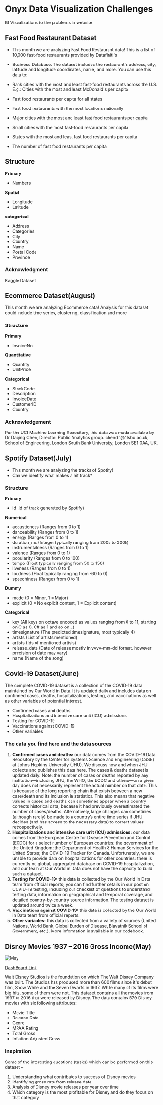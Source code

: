# Onyx Data Visualization Challenges

BI Visualizations to the problems in website

## Fast Food Restaurant Dataset

* This month we are analyzing Fast Food Restaurant data!
This is a list of 10,000 fast-food restaurants provided by Datafiniti's

* Business Database. The dataset includes the restaurant's address, city, latitude and longitude coordinates, name, and more.
You can use this data to:
* Rank cities with the most and least fast-food restaurants across the U.S.
E.g.: Cities with the most and least McDonald's per capita
* Fast food restaurants per capita for all states
* Fast food restaurants with the most locations nationally
* Major cities with the most and least fast food restaurants per capita
* Small cities with the most fast-food restaurants per capita
* States with the most and least fast food restaurants per capita
* The number of fast food restaurants per capita

## Structure

**Primary**

* Numbers

**Spatial**

* Longitude
* Latitude

**categorical**

* Address
* Categories
* City
* Country
* Name
* Postal Code
* Province

### Acknowledgment

Kaggle Dataset

## Ecommerce Dataset(August)

This month we are analyzing Ecommerce data!
Analysis for this dataset could include time series, clustering, classification and more.

### Structure

**Primary**

* InvoiceNo

**Quantitative**

* Quantity
* UnitPrice

**Categorical**

* StockCode
* Description
* InvoiceDate
* CustomerID
* Country

### Acknowledgement

Per the UCI Machine Learning Repository, this data was made available by Dr Daqing Chen, Director: Public Analytics group. chend '@' lsbu.ac.uk, School of Engineering, London South Bank University, London SE1 0AA, UK.

## Spotify Dataset(July)

* This month we are analyzing the tracks of Spotify!
* Can we identify what makes a hit track?

### Structure

**Primary**

* id (Id of track generated by Spotify)

**Numerical**

* acousticness (Ranges from 0 to 1)
* danceability (Ranges from 0 to 1)
* energy (Ranges from 0 to 1)
* duration_ms (Integer typically ranging from 200k to 300k)
* instrumentalness (Ranges from 0 to 1)
* valence (Ranges from 0 to 1)
* popularity (Ranges from 0 to 100)
* tempo (Float typically ranging from 50 to 150)
* liveness (Ranges from 0 to 1)
* loudness (Float typically ranging from -60 to 0)
* speechiness (Ranges from 0 to 1)

**Dummy**

* mode (0 = Minor, 1 = Major)
* explicit (0 = No explicit content, 1 = Explicit content)

**Categorical**

* key (All keys on octave encoded as values ranging from 0 to 11, starting on C as 0, C# as 1 and so on…)
* timesignature (The predicted timesignature, most typically 4)
* artists (List of artists mentioned)
* artists (Ids of mentioned artists)
* release_date (Date of release mostly in yyyy-mm-dd format, however precision of date may vary)
* name (Name of the song)

## Covid-19 Dataset(June)

The complete COVID-19 dataset is a collection of the COVID-19 data maintained by Our World in Data. It is updated daily and includes data on confirmed cases, deaths, hospitalizations, testing, and vaccinations as well as other variables of potential interest.

* Confirmed cases and deaths
* Hospitalizations and intensive care unit (ICU) admissions
* Testing for COVID-19
* Vaccinations against COVID-19
* Other variables

### The data you find here and the data sources
1. **Confirmed cases and deaths:** our data comes from the COVID-19 Data Repository by the Center for Systems Science and Engineering (CSSE) at Johns Hopkins University (JHU). We discuss how and when JHU collects and publishes this data here. The cases & deaths dataset is updated daily.
Note: the number of cases or deaths reported by any institution—including JHU, the WHO, the ECDC and others—on a given day does not necessarily represent the actual number on that date. This is because of the long reporting chain that exists between a new case/death and its inclusion in statistics. This also means that negative values in cases and deaths can sometimes appear when a country corrects historical data, because it had previously overestimated the number of cases/deaths.
Alternatively, large changes can sometimes (although rarely) be made to a country’s entire time series if JHU decides (and has access to the necessary data) to correct values retrospectively.
2. **Hospitalizations and intensive care unit (ICU) admissions:** our data comes from the European Centre for Disease Prevention and Control (ECDC) for a select number of European countries; the government of the United Kingdom; the Department of Health & Human Services for the United States; the COVID-19 Tracker for Canada. Unfortunately, we are unable to provide data on hospitalizations for other countries: there is currently no global, aggregated database on COVID-19 hospitalization, and our team at Our World in Data does not have the capacity to build such a dataset.
3. **Testing for COVID-19:** this data is collected by the Our World in Data team from official reports; you can find further details in our post on COVID-19 testing, including our checklist of questions to understand testing data, information on geographical and temporal coverage, and detailed country-by-country source information. The testing dataset is updated around twice a week.
4. **Vaccinations against COVID-19:** this data is collected by the Our World in Data team from official reports.
5. **Other variables:** this data is collected from a variety of sources (United Nations, World Bank, Global Burden of Disease, Blavatnik School of Government, etc.). More information is available in our codebook.

## Disney Movies 1937 – 2016 Gross Income(May)

![May](Dashboard%20Views/May.png)

[DashBoard Link](https://public.tableau.com/profile/anurag.peddi#!/vizhome/OnyxMayChallenge/DisneyMovies)

Walt Disney Studios is the foundation on which The Walt Disney Company was built. The Studios has produced more than 600 films since it's debut film, Snow White and the Seven Dwarfs in 1937. While many of its films were big hits, some of them were not. This dataset contains all the movies from 1937 to 2016 that were released by Disney. The data contains 579 Disney movies with six following attributes:

* Movie Title
* Release Date
* Genre
* MPAA Rating
* Total Gross
* Inflation Adjusted Gross

### Inspiration

Some of the interesting questions (tasks) which can be performed on this dataset –

1. Understanding what contributes to success of Disney movies
2. Identifying gross rate from release date
3. Analysis of Disney movie releases per year over time
4. Which category is the most profitable for Disney and do they focus on that category
